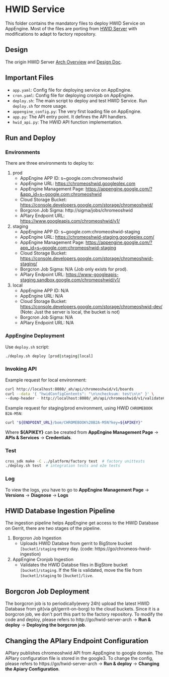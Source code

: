 # HWID Service
This folder contains the mandatory files to deploy HWID Service on AppEngine.
Most of the files are porting from [HWID Server](http://go/g3hwidapi) with
modifications to adapt to factory repository.

## Design
The origin HWID Server [Arch Overview](http://go/hwid-server-arch) and
[Design Doc](http://go/hwid-server).

## Important Files
- `app.yaml`: Config file for deploying service on AppEngine.
- `cron.yaml`: Config file for deploying cronjob on AppEngine.
- `deploy.sh`: The main script to deploy and test HWID Service. Run `deploy.sh`
  for more usage.
- `appengine_config.py`: The very first loading file on AppEngine.
- `app.py`: The API entry point. It defines the API handlers.
- `hwid_api.py`: The HWID API function implementation.

## Run and Deploy

### Environments
There are three environments to deploy to:
1. prod
   - AppEngine APP ID: s~google.com:chromeoshwid
   - AppEngine URL: https://chromeoshwid.googleplex.com
   - AppEngine Management Page:
     https://appengine.google.com/?&app_id=s~google.com:chromeoshwid
   - Cloud Storage Bucket:
     https://console.developers.google.com/storage/chromeoshwid/
   - Borgcron Job Sigma: http://sigma/jobs/chromeoshwid
   - APIary Endpoint URL: https://www.googleapis.com/chromeoshwid/v1/
2. staging
   - AppEngine APP ID: s~google.com:chromeoshwid-staging
   - AppEngine URL: https://chromeoshwid-staging.googleplex.com/
   - AppEngine Management Page:
     https://appengine.google.com/?app_id=s~google.com:chromeoshwid-staging
   - Cloud Storage Bucket:
     https://console.developers.google.com/storage/chromeoshwid-staging/
   - Borgcron Job Sigma: N/A (Job only exists for prod).
   - APIary Endpoint URL:
     https://www-googleapis-staging.sandbox.google.com/chromeoshwid/v1/
3. local
   - AppEngine APP ID: N/A
   - AppEngine URL: N/A
   - Cloud Storage Bucket:
     https://console.developers.google.com/storage/chromeoshwid-dev/
     (Note: Just the server is local, the bucket is not)
   - Borgcron Job Sigma: N/A
   - APIary Endpoint URL: N/A

### AppEngine Deployment
Use `deploy.sh` script:
```bash
./deploy.sh deploy [prod|staging|local]
```

### Invoking API
Example request for local environment:
```bash
curl http://localhost:8080/_ah/api/chromeoshwid/v1/boards
curl --data '{ "hwidConfigContents": "\n\nchecksum: test\n\n" }' \
--dump-header - http://localhost:8080/_ah/api/chromeoshwid/v1/validateConfig
```

Example request for staging/prod environment, using HWID `CHROMEBOOK B2A-M5N`:
```bash
curl "${ENDPOINT_URL}/bom/CHROMEBOOK%20B2A-M5N?key=${APIKEY}"
```

Where **${APIKEY}** can be created from **AppEngine Management Page** ->
**APIs & Services** -> **Credentials**.


### Test
```bash
cros_sdk make -C ../platform/factory test  # factory unittests
./deploy.sh test  # integration tests and e2e tests
```

### Log
To view the logs, you have to go to **AppEngine Management Page** ->
**Versions** -> **Diagnose** -> **Logs**

## HWID Database Ingestion Pipeline
The ingestion pipeline helps AppEngine get access to the HWID Database on
Gerrit, there are two stages of the pipeline.
1. Borgcron Job Ingestion
   - Uploads HWID Databse from gerrit to BigStore bucket `[bucket]/staging`
     every day. (code: https://go/chromeos-hwid-ingestion)
2. AppEngine Cronjob Ingestion
   - Validates the HWID Databse files in BigStore bucket `[bucket]/staging`. If
     the file is validated, move the file from `[bucket]/staging` to
     `[bucket]/live`.

## Borgcron Job Deployment
The borgcron job is to periodically(every 24h) upload the latest HWID Database
from git(via git/gerrit-on-borg) to the cloud buckets. Since it is a borgcron
job, we don't port this part to the factory repository. To modify the code and
deploy, please refers to http://go/hwid-server-arch -> **Run & deploy** ->
**Deploying the borgcron job**.

## Changing the APIary Endpoint Configuration
APIary publishes chromeoshwid API from AppEngine to google domain.
The APIary configuration file is stored in the google3. To change the config,
please refers to https://go/hwid-server-arch -> **Run & deploy** ->
**Changing the Apiary Configuration**.

